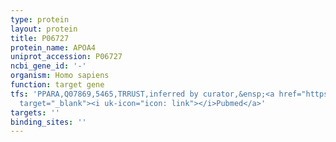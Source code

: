 ```yaml
---
type: protein
layout: protein
title: P06727
protein_name: APOA4
uniprot_accession: P06727
ncbi_gene_id: '-'
organism: Homo sapiens
function: target gene
tfs: 'PPARA,Q07869,5465,TRRUST,inferred by curator,&ensp;<a href="https://www.ncbi.nlm.nih.gov/pubmed/?term=19433068%5Buid%5D"
  target="_blank"><i uk-icon="icon: link"></i>Pubmed</a>'
targets: ''
binding_sites: ''
---
```

